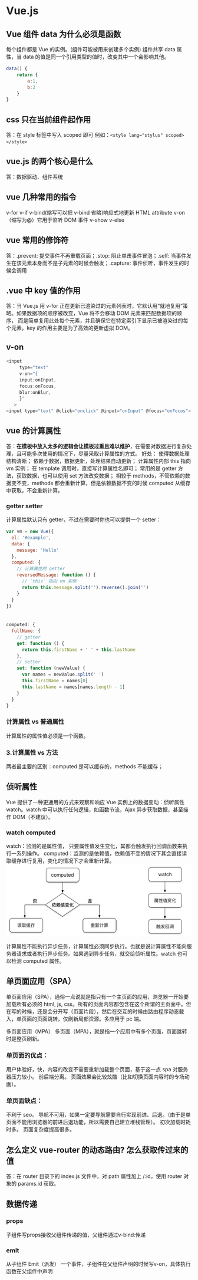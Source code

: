 # Vue.js

## Vue 组件 data 为什么必须是函数

每个组件都是 Vue 的实例。(组件可能被用来创建多个实例)
组件共享 data 属性，当 data 的值是同一个引用类型的值时，改变其中一个会影响其他。

```js
data() {
    return {
        a:1,
        b:2
    }
}
```

## css 只在当前组件起作用

答：在 style 标签中写入 scoped 即可 例如：`<style lang="stylus" scoped></style>`

## vue.js 的两个核心是什么

答：数据驱动、组件系统

## vue 几种常用的指令

v-for
v-if
v-bind(缩写可以把 v-bind 省略)响应式地更新 HTML attribute
v-on（缩写为@）它用于监听 DOM 事件
v-show
v-else

## vue 常用的修饰符

答：.prevent: 提交事件不再重载页面；.stop: 阻止单击事件冒泡；.self: 当事件发生在该元素本身而不是子元素的时候会触发；.capture: 事件侦听，事件发生的时候会调用

## .vue 中 key 值的作用

答：当 Vue.js 用 v-for 正在更新已渲染过的元素列表时，它默认用“就地复用”策略。如果数据项的顺序被改变，Vue 将不会移动 DOM 元素来匹配数据项的顺序， 而是简单复用此处每个元素，并且确保它在特定索引下显示已被渲染过的每个元素。key 的作用主要是为了高效的更新虚拟 DOM。

## v-on

```js
<input
     type="text"
     v-on="{
     input:onInput,
     focus:onFocus,
     blur:onBlur,
     }"
   >
<input type="text" @click="onclick" @input="onInput" @focus="onFocus">
```

## vue 的计算属性

答：**在模板中放入太多的逻辑会让模板过重且难以维护**，在需要对数据进行复杂处理，且可能多次使用的情况下，尽量采取计算属性的方式。
好处：
使得数据处理结构清晰；
依赖于数据，数据更新，处理结果自动更新；
计算属性内部 this 指向 vm 实例；
在 template 调用时，直接写计算属性名即可；
常用的是 getter 方法，获取数据，也可以使用 set 方法改变数据；
相较于 methods，不管依赖的数据变不变，methods 都会重新计算，但是依赖数据不变的时候 computed 从缓存中获取，不会重新计算。

### getter setter

计算属性默认只有 getter，不过在需要时你也可以提供一个 setter：

```js
var vm = new Vue({
  el: '#example',
  data: {
    message: 'Hello'
  },
  computed: {
    // 计算属性的 getter
    reversedMessage: function () {
      // `this` 指向 vm 实例
      return this.message.split('').reverse().join('')
    }
  }
})


computed: {
  fullName: {
    // getter
    get: function () {
      return this.firstName + ' ' + this.lastName
    },
    // setter
    set: function (newValue) {
      var names = newValue.split(' ')
      this.firstName = names[0]
      this.lastName = names[names.length - 1]
    }
  }
}
```

### 计算属性 vs 普通属性

计算属性的属性值必须是一个函数。

### 3.计算属性 vs 方法

两者最主要的区别：computed 是可以缓存的，methods 不能缓存；

## 侦听属性

Vue 提供了一种更通用的方式来观察和响应 Vue 实例上的数据变动：侦听属性 watch。watch 中可以执行任何逻辑，如函数节流，Ajax 异步获取数据，甚至操作 DOM（不建议）。

### watch computed

watch：监测的是属性值， 只要属性值发生变化，其都会触发执行回调函数来执行一系列操作。
computed：监测的是依赖值，依赖值不变的情况下其会直接读取缓存进行复用，变化的情况下才会重新计算。
![img](img/watch.jpg)

计算属性不能执行异步任务，计算属性必须同步执行。也就是说计算属性不能向服务器请求或者执行异步任务。如果遇到异步任务，就交给侦听属性。watch 也可以检测 computed 属性。

## 单页面应用（SPA）

单页面应用（SPA），通俗一点说就是指只有一个主页面的应用，浏览器一开始要加载所有必须的 html, js, css。所有的页面内容都包含在这个所谓的主页面中。但在写的时候，还是会分开写（页面片段），然后在交互的时候由路由程序动态载入，单页面的页面跳转，仅刷新局部资源。多应用于 pc 端。

多页面应用（MPA）
多页面（MPA），就是指一个应用中有多个页面，页面跳转时是整页刷新。

### 单页面的优点：

用户体验好，快，内容的改变不需要重新加载整个页面，基于这一点 spa 对服务器压力较小。
前后端分离。
页面效果会比较炫酷（比如切换页面内容时的专场动画）。

### 单页面缺点：

不利于 seo。
导航不可用，如果一定要导航需要自行实现前进、后退。（由于是单页面不能用浏览器的前进后退功能，所以需要自己建立堆栈管理）。
初次加载时耗时多。
页面复杂度提高很多。

## 怎么定义 vue-router 的动态路由? 怎么获取传过来的值

答：在 router 目录下的 index.js 文件中，对 path 属性加上 /:id，使用 router 对象的 params.id 获取。


## 数据传递

### props

子组件写props接收父组件传递的值，父组件通过v-bind:传递

### emit

从子组件 Emit（派发） 一个事件，子组件在父组件声明的时候写v-on，具体执行函数在父组件中声明